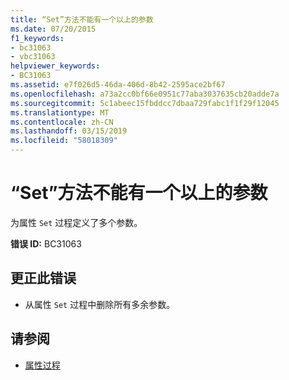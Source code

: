 ```yaml
---
title: “Set”方法不能有一个以上的参数
ms.date: 07/20/2015
f1_keywords:
- bc31063
- vbc31063
helpviewer_keywords:
- BC31063
ms.assetid: e7f026d5-46da-406d-8b42-2595ace2bf67
ms.openlocfilehash: a73a2cc0bf66e0951c77aba3037635cb20adde7a
ms.sourcegitcommit: 5c1abeec15fbddcc7dbaa729fabc1f1f29f12045
ms.translationtype: MT
ms.contentlocale: zh-CN
ms.lasthandoff: 03/15/2019
ms.locfileid: "58018309"
---
```

# <a name="set-method-cannot-have-more-than-one-parameter"></a>“Set”方法不能有一个以上的参数
为属性 `Set` 过程定义了多个参数。  
  
 **错误 ID:** BC31063  
  
## <a name="to-correct-this-error"></a>更正此错误  
  
-   从属性 `Set` 过程中删除所有多余参数。  
  
## <a name="see-also"></a>请参阅

- [属性过程](../../visual-basic/programming-guide/language-features/procedures/property-procedures.md)
